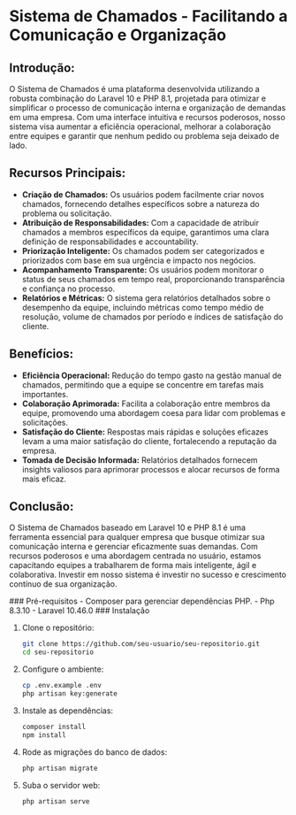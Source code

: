 <!DOCTYPE html>
<html lang="pt-br">
<head>
    <meta charset="UTF-8">
    <meta name="viewport" content="width=device-width, initial-scale=1.0">
</head>
<body>
    <div class="container">
        <h1>Sistema de Chamados - Facilitando a Comunicação e Organização</h1>
        <h2>Introdução:</h2>
        <p>O Sistema de Chamados é uma plataforma desenvolvida utilizando a robusta combinação do Laravel 10 e PHP 8.1, projetada para otimizar e simplificar o processo de comunicação interna e organização de demandas em uma empresa. Com uma interface intuitiva e recursos poderosos, nosso sistema visa aumentar a eficiência operacional, melhorar a colaboração entre equipes e garantir que nenhum pedido ou problema seja deixado de lado.</p>
        <h2>Recursos Principais:</h2>
        <ul>
            <li><strong>Criação de Chamados:</strong> Os usuários podem facilmente criar novos chamados, fornecendo detalhes específicos sobre a natureza do problema ou solicitação.</li>
            <li><strong>Atribuição de Responsabilidades:</strong> Com a capacidade de atribuir chamados a membros específicos da equipe, garantimos uma clara definição de responsabilidades e accountability.</li>
            <li><strong>Priorização Inteligente:</strong> Os chamados podem ser categorizados e priorizados com base em sua urgência e impacto nos negócios.</li>
            <li><strong>Acompanhamento Transparente:</strong> Os usuários podem monitorar o status de seus chamados em tempo real, proporcionando transparência e confiança no processo.</li>
            <li><strong>Relatórios e Métricas:</strong> O sistema gera relatórios detalhados sobre o desempenho da equipe, incluindo métricas como tempo médio de resolução, volume de chamados por período e índices de satisfação do cliente.</li>
        </ul>
        <h2>Benefícios:</h2>
        <ul>
            <li><strong>Eficiência Operacional:</strong> Redução do tempo gasto na gestão manual de chamados, permitindo que a equipe se concentre em tarefas mais importantes.</li>
            <li><strong>Colaboração Aprimorada:</strong> Facilita a colaboração entre membros da equipe, promovendo uma abordagem coesa para lidar com problemas e solicitações.</li>
            <li><strong>Satisfação do Cliente:</strong> Respostas mais rápidas e soluções eficazes levam a uma maior satisfação do cliente, fortalecendo a reputação da empresa.</li>
            <li><strong>Tomada de Decisão Informada:</strong> Relatórios detalhados fornecem insights valiosos para aprimorar processos e alocar recursos de forma mais eficaz.</li>
        </ul>
        <h2>Conclusão:</h2>
        <p>O Sistema de Chamados baseado em Laravel 10 e PHP 8.1 é uma ferramenta essencial para qualquer empresa que busque otimizar sua comunicação interna e gerenciar eficazmente suas demandas. Com recursos poderosos e uma abordagem centrada no usuário, estamos capacitando equipes a trabalharem de forma mais inteligente, ágil e colaborativa. Investir em nosso sistema é investir no sucesso e crescimento contínuo de sua organização.</p>
    </div>
    ### Pré-requisitos
- Composer para gerenciar dependências PHP.
- Php 8.3.10
- Laravel 10.46.0
### Instalação

1. Clone o repositório:
    ```bash
    git clone https://github.com/seu-usuario/seu-repositorio.git
    cd seu-repositorio
    ```

2. Configure o ambiente:
    ```bash
    cp .env.example .env
    php artisan key:generate
    ```

3. Instale as dependências:
    ```bash
    composer install
    npm install
    ```

4. Rode as migrações do banco de dados:
    ```bash
    php artisan migrate
    ```

5. Suba o servidor web:
    ```bash
    php artisan serve
    ```
</body>
</html>
